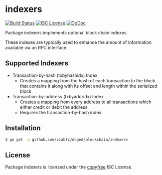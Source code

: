 indexers
========

[![Build Status](https://travis-ci.org/viabtc/doged.png?branch=master)](https://travis-ci.org/viabtc/doged)
[![ISC License](http://img.shields.io/badge/license-ISC-blue.svg)](http://copyfree.org)
[![GoDoc](https://godoc.org/github.com/viabtc/doged/blockchain/indexers?status.png)](http://godoc.org/github.com/viabtc/doged/blockchain/indexers)

Package indexers implements optional block chain indexes.

These indexes are typically used to enhance the amount of information available
via an RPC interface.

## Supported Indexers

- Transaction-by-hash (txbyhashidx) Index
  - Creates a mapping from the hash of each transaction to the block that
    contains it along with its offset and length within the serialized block
- Transaction-by-address (txbyaddridx) Index
  - Creates a mapping from every address to all transactions which either credit
    or debit the address
  - Requires the transaction-by-hash index

## Installation

```bash
$ go get -u github.com/viabtc/doged/blockchain/indexers
```

## License

Package indexers is licensed under the [copyfree](http://copyfree.org) ISC
License.

